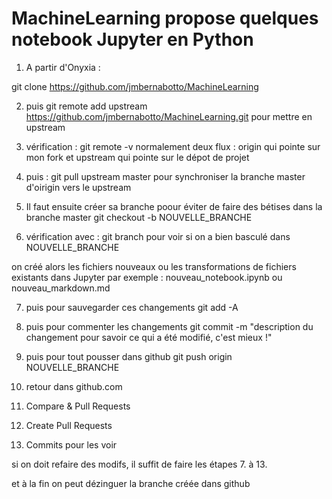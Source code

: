 # MachineLearning propose quelques notebook Jupyter en Python

1. A partir d'Onyxia : 

git clone https://github.com/jmbernabotto/MachineLearning

2. puis 
git remote add upstream https://github.com/jmbernabotto/MachineLearning.git pour mettre en upstream

3. vérification : 
git remote -v 
normalement deux flux : origin qui pointe sur mon fork et upstream qui pointe sur le dépot de projet

4. puis : 
git pull upstream master pour synchroniser la branche master d'oirigin vers le upstream

5. Il faut ensuite créer sa branche poour éviter de faire des bétises dans la branche master 
git checkout -b NOUVELLE_BRANCHE

6. vérification avec : 
git branch
pour voir si on a bien basculé dans NOUVELLE_BRANCHE

on créé alors les fichiers nouveaux ou les transformations de fichiers existants dans Jupyter
par exemple :
nouveau_notebook.ipynb ou nouveau_markdown.md

7. puis pour sauvegarder ces changements
git add -A

8. puis pour commenter les changements 
git commit -m "description du changement pour savoir ce qui a été modifié, c'est mieux !"

9. puis pour tout pousser dans github
git push origin NOUVELLE_BRANCHE 

10. retour dans github.com

11. Compare & Pull Requests

12. Create Pull Requests

13. Commits pour les voir

si on doit refaire des modifs, il suffit de faire les étapes 7. à 13.

et à la fin on peut dézinguer la branche créée dans github